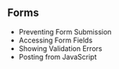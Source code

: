 ## Forms

- Preventing Form Submission
- Accessing Form Fields
- Showing Validation Errors
- Posting from JavaScript